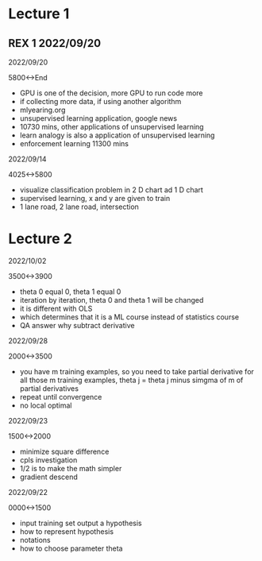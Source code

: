 # Lecture 1
## REX 1 2022/09/20

2022/09/20

5800<->End

- GPU is one of the decision, more GPU to run code more
- if collecting more data, if using another algorithm
- mlyearing.org
- unsupervised learning application, google news
- 10730 mins, other applications of unsupervised learning
- learn analogy is also a application of unsupervised learning
- enforcement learning 11300 mins

2022/09/14

4025<->5800

- visualize classification problem in 2 D chart ad 1 D chart
- supervised learning, x and y are given to train
- 1 lane road, 2 lane road, intersection


# Lecture 2

2022/10/02

3500<->3900

- theta 0 equal 0, theta 1 equal 0
- iteration by iteration, theta 0 and theta 1 will be changed
- it is different with OLS
- which determines that it is a ML course instead of statistics course
- QA answer why subtract derivative

2022/09/28

2000<->3500

- you have m training examples, so you need to take partial derivative for all those m training examples, theta j = theta j minus simgma of m of partial derivatives
- repeat until convergence
- no local optimal

2022/09/23

1500<->2000

- minimize square difference
- cpls investigation
- 1/2 is to make the math simpler
- gradient descend

2022/09/22

0000<->1500

- input training set output a hypothesis
- how to represent hypothesis
- notations
- how to choose parameter theta
